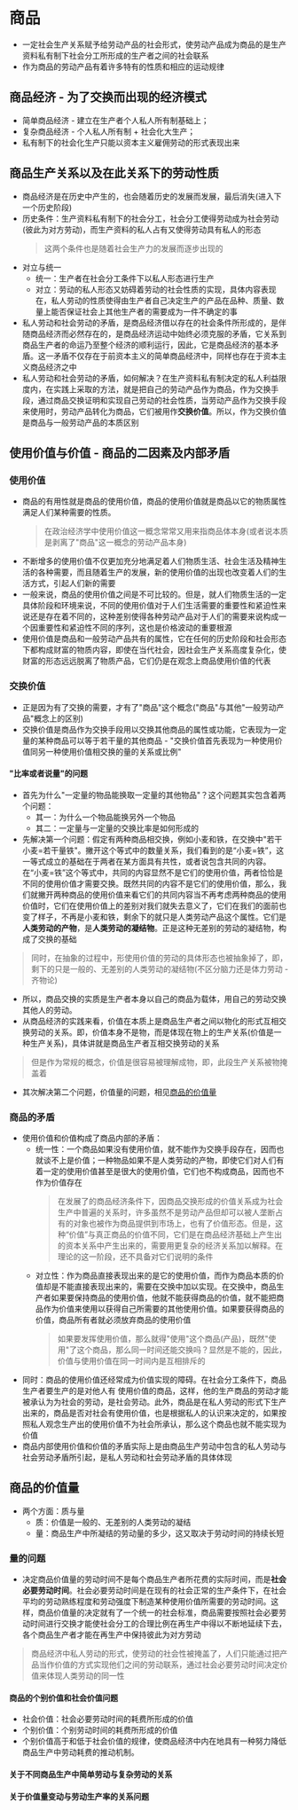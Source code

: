 # 商品
* 一定社会生产关系赋予给劳动产品的社会形式，使劳动产品成为商品的是生产资料私有制下社会分工所形成的生产者之间的社会联系
* 作为商品的劳动产品有着许多特有的性质和相应的运动规律

## 商品经济 - 为了交换而出现的经济模式
* 简单商品经济 - 建立在生产者个人私人所有制基础上；
* 复杂商品经济 - 个人私人所有制 + 社会化大生产；
* 私有制下的社会化生产只能以资本主义雇佣劳动的形式表现出来

## 商品生产关系以及在此关系下的劳动性质
* 商品经济是在历史中产生的，也会随着历史的发展而发展，最后消失(进入下一个历史阶段)
* 历史条件：生产资料私有制下的社会分工，社会分工使得劳动成为社会劳动(彼此为对方劳动)，而生产资料的私人占有又使得劳动具有私人的形态
    > 这两个条件也是随着社会生产力的发展而逐步出现的
* 对立与统一
  * 统一：生产者在社会分工条件下以私人形态进行生产
  * 对立：劳动的私人形态又妨碍着劳动的社会性质的实现，具体内容表现在，私人劳动的性质使得由生产者自己决定生产的产品在品种、质量、数量上能否保证社会上其他生产者的需要成为一件不确定的事
* 私人劳动和社会劳动的矛盾，是商品经济借以存在的社会条件所形成的，是伴随商品经济而必然存在的，是商品经济运动中始终必须克服的矛盾，它关系到商品生产者的命运乃至整个经济的顺利运行，因此，它是商品经济的基本矛盾。这一矛盾不仅存在于前资本主义的简单商品经济中，同样也存在于资本主义商品经济之中
* 私人劳动和社会劳动的矛盾，如何解决？在生产资料私有制决定的私人利益限度内，在实践上采取的方法，就是把自己的劳动产品作为商品，作为交换手段，通过商品交换证明和实现自己劳动的社会性质，当劳动产品作为交换手段来使用时，劳动产品转化为商品，它们被用作<strong>交换价值</strong>。所以，作为交换价值是商品与一般劳动产品的本质区别

## 使用价值与价值 - 商品的二因素及内部矛盾

### 使用价值
* 商品的有用性就是商品的使用价值，商品的使用价值就是商品以它的物质属性满足人们某种需要的性质。
  > 在政治经济学中使用价值这一概念常常又用来指商品体本身(或者说本质是剥离了"商品"这一概念的劳动产品本身)
* 不断增多的使用价值不仅更加充分地满足着人们物质生活、社会生活及精神生活的各种需要，而且随着生产的发展，新的使用价值的出现也改变着人们的生活方式，引起人们新的需要
* 一般来说，商品的使用价值之间是不可比较的。但是，就人们物质生活的一定具体阶段和环境来说，不同的使用价值对于人们生活需要的重要性和紧迫性来说还是存在着不同的，这种差别使得各种劳动产品对于人们的需要来说构成一个因重要性和紧迫性不同的序列，这也是价格波动的重要根源
* 使用价值是商品和一般劳动产品共有的属性，它在任何的历史阶段和社会形态下都构成财富的物质内容，即使在当代社会，因社会生产关系高度复杂化，使财富的形态远远脱离了物质产品，它们仍是在观念上商品使用价值的代表

### 交换价值
* 正是因为有了交换的需要，才有了"商品"这个概念("商品"与其他"一般劳动产品"概念上的区别)
* 交换价值是商品作为交换手段用以交换其他商品的属性或功能，它表现为一定量的某种商品可以等于若干量的其他商品 - "交换价值首先表现为一种使用价值同另一种使用价值相交换的量的关系或比例" 

#### "比率或者说量"的问题
* 首先为什么"一定量的物品能换取一定量的其他物品"？这个问题其实包含着两个问题：
  * 其一：为什么一个物品能换另外一个物品
  * 其二：一定量与一定量的交换比率是如何形成的
* 先解决第一个问题：假定有两种商品相交换，例如小麦和铁，在交换中"若干小麦=若干量铁"。撇开这个等式中的数量关系，我们看到的是“小麦=铁”，这一等式成立的基础在于两者在某方面具有共性，或者说包含共同的内容。在“小麦=铁”这个等式中，共同的内容显然不是它们的使用价值，两者恰恰是不同的使用价值才需要交换。既然共同的内容不是它们的使用价值，那么，我们就撇开两种商品的使用价值来看它们的共同内容当不再考虑两种商品的使用价值时，它们在使用价值上的差别对我们就失去意义了，它们在我们的面前也变了样子，不再是小麦和铁，剩余下的就只是人类劳动产品这个属性。它们是<strong>人类劳动的产物</strong>，是<strong>人类劳动的凝结物</strong>。正是这种无差别的劳动的凝结物，构成了交换的基础
> 同时，在抽象的过程中，形使用价值的劳动的具体形态也被抽象掉了，即，剩下的只是一般的、无差别的人类劳动的凝结物(不区分脑力还是体力劳动 - 齐物论)
* 所以，商品交换的实质是生产者本身以自己的商品为载体，用自己的劳动交换其他人的劳动。
* 从商品经济的实践来看，价值在本质上是商品生产者之间以物化的形式互相交换劳动的关系。即，价值本身不是物，而是体现在物上的生产关系(价值是一种生产关系)，具体讲就是商品生产者互相交换劳动的关系
> 但是作为常规的概念，价值是很容易被理解成物，即，此段生产关系被物掩盖着
* 其次解决第二个问题，价值量的问题，相见[商品的价值量](#商品的价值量)

### 商品的矛盾
* 使用价值和价值构成了商品内部的矛盾：
  * 统一性：一个商品如果没有使用价值，就不能作为交换手段存在，因而也就谈不上是价值；一种物品如果不是人类劳动的产物，即使它们对人们有着一定的使用价值甚至是很大的使用价值，它们也不构成商品，因而也不作为价值存在
    > 在发展了的商品经济条件下，因商品交换形成的价值关系成为社会生产中普遍的关系时，许多虽然不是劳动产品但却可以被人垄断占有的对象也被作为商品提供到市场上，也有了价值形态。但是，这种“价值”与真正商品的价值不同，它们是在商品经济基础上产生出的资本关系中产生出来的，需要用更复杂的经济关系加以解释。在理论的这一阶段，还不具备对它们说明的条件
  * 对立性：作为商品直接表现出来的是它的使用价值，而作为商品本质的价值却是不能直接表现出来的，需要在交换中加以实现。在交换中，商品生产者如果要保持商品的使用价值，他就不能获得商品的价值，就不能把商品作为价值来使用以获得自己所需要的其他使用价值。如果要获得商品的价值，商品所有者就必须放弃商品的使用价值
    > 如果要发挥使用价值，那么就得"使用"这个商品(产品)，既然"使用"了这个商品，那么同一时间还能交换吗？显然是不能的，因此，价值与使用价值在同一时间内是互相排斥的
* 同时：商品的使用价值还经常成为价值实现的障碍。在社会分工条件下，商品生产者要生产的是对他人有 使用价值的商品，这样，他的生产商品的劳动才能被承认为为社会的劳动，是社会劳动。此外，商品是在私人劳动的形式下生产出来的，商品是否对社会有使用价值，也是根据私人的认识来决定的，如果按照私人观念生产出的使用价值不为社会所承认，那么这个商品也就不能实现为价值
* 商品内部使用价值和价值的矛盾实际上是由商品生产劳动中包含的私人劳动与社会劳动矛盾所引起，是私人劳动和社会劳动矛盾的具体体现

## 商品的价值量
* 两个方面：质与量
  * 质：价值是一般的、无差别的人类劳动的凝结
  * 量：商品生产中所凝结的劳动量的多少，这又取决于劳动时间的持续长短

### 量的问题
* 决定商品价值量的劳动时间不是每个商品生产者所花费的实际时间，而是<strong>社会必要劳动时间</strong>。社会必要劳动时间是在现有的社会正常的生产条件下，在社会平均的劳动熟练程度和劳动强度下制造某种使用价值所需要的劳动时间。这样，商品价值量的决定就有了一个统一的社会标准，商品需要按照社会必要劳动时间进行交换才能使社会分工的合理比例在再生产中得以不断地延续下去，各个商品生产者才能在再生产中保持彼此为对方劳动
> 商品经济中私人劳动的形式，使劳动的社会性被掩盖了，人们只能通过把产品当作价值的方式实现他们之间的劳动联系，通过社会必要劳动时间决定价值来体现人类劳动的同一性

#### 商品的个别价值和社会价值问题
* 社会价值：社会必要劳动时间的耗费所形成的价值
* 个别价值：个别劳动时间的耗费所形成的价值
* 个别价值高于和低于社会价值的规律，使商品经济中内在地具有一种努力降低商品生产中劳动耗费的推动机制。

#### 关于不同商品生产中简单劳动与复杂劳动的关系
#### 关于价值量变动与劳动生产率的关系问题
